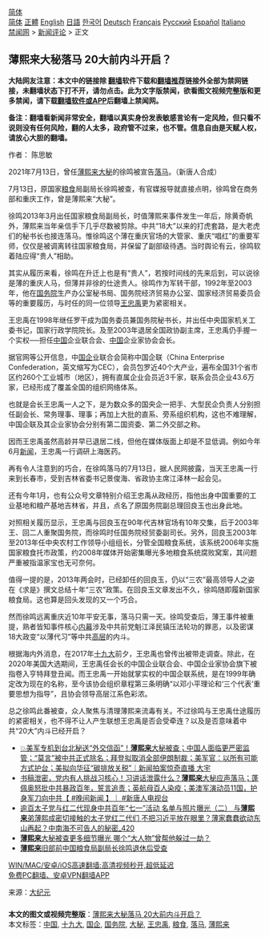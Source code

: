  <!-- 面包屑导航 --> <div class="breadcrumb"><!-- GTranslate: https://gtranslate.io/ -->  <div class="switcher notranslate">  <div class="selected">  <a href="#" onclick="return false;"> 简体</a>  </div>  <div class="option">  <a href="https://www.bannedbook.org" onclick="doGTranslate('zh-CN|zh-CN');jQuery('div.switcher div.selected a').html(jQuery(this).html());return false;" title="简体中文" class="nturl selected"> 简体</a>  <a href="https://www.bannedbook.org/zh-tw/" onclick="doGTranslate('zh-CN|zh-TW');jQuery('div.switcher div.selected a').html(jQuery(this).html());return false;" title="繁體中文" class="nturl"> 正體</a>  <a href="https://www.bannedbook.org/en/" onclick="doGTranslate('zh-CN|en');jQuery('div.switcher div.selected a').html(jQuery(this).html());return false;" title="English" class="nturl"> English</a>  <a href="https://www.bannedbook.org/ja/" onclick="doGTranslate('zh-CN|ja');jQuery('div.switcher div.selected a').html(jQuery(this).html());return false;" title="日本語" class="nturl"> 日語</a>  <a href="https://www.bannedbook.org/ko/" onclick="doGTranslate('zh-CN|ko');jQuery('div.switcher div.selected a').html(jQuery(this).html());return false;" title="한국어" class="nturl"> 한국어</a>  <a href="https://www.bannedbook.org/de/" onclick="doGTranslate('zh-CN|de');jQuery('div.switcher div.selected a').html(jQuery(this).html());return false;" title="Deutsch" class="nturl"> Deutsch</a>  <a href="https://www.bannedbook.org/fr/" onclick="doGTranslate('zh-CN|fr');jQuery('div.switcher div.selected a').html(jQuery(this).html());return false;" title="Français" class="nturl"> Français</a>  <a href="https://www.bannedbook.org/ru/" onclick="doGTranslate('zh-CN|ru');jQuery('div.switcher div.selected a').html(jQuery(this).html());return false;" title="Русский" class="nturl"> Русский</a>  <a href="https://www.bannedbook.org/es/" onclick="doGTranslate('zh-CN|es');jQuery('div.switcher div.selected a').html(jQuery(this).html());return false;" title="Español" class="nturl"> Español</a>  <a href="https://www.bannedbook.org/it/" onclick="doGTranslate('zh-CN|it');jQuery('div.switcher div.selected a').html(jQuery(this).html());return false;" title="Italiano" class="nturl"> Italiano</a>  </div>  </div>      <div class='breadcrumb-sub'><!-- Breadcrumb NavXT 6.3.0 --> <a href="https://www.bannedbook.org/" class="home">禁闻网</a> &gt; <a href="https://www.bannedbook.org/bnews/comments/" class="category">新闻评论</a> &gt; 正文</div></div><h2>薄熙来大秘落马 20大前内斗开启？</h2> <p class="notice"><b>大陆网友注意：本文中的链接除 <a href="https://github.com/bannedbook/fanqiang" >翻墙</a>软件下载和<a href="https://github.com/killgcd/justmysocks/blob/master/README.md">翻墙推荐</a>链接外全部为禁网链接，未翻墙状态下打不开，请勿点击。此为文字版禁闻，欲看图文视频完整版和更多禁闻，请下载<a href="https://github.com/bannedbook/fanqiang">翻墙软件或APP</a>后翻墙上禁闻网。</p><p>备注：翻墙看新闻非常安全，翻墙以真实身份发表敏感言论有一定风险，但只看不说则没有任何风险，翻的人太多，政府管不过来，也不管。信息自由是天赋人权，请放心大胆的翻墙。</b></p>  <div class="entry"> <p>作者： 陈思敏</p> <p id="conimg">2021年7月13日，曾任<a href="https://www.bannedbook.org/bnews/tag/%e8%96%84%e7%86%99%e6%9d%a5/" class="st_tag internal_tag" rel="tag" title="标签 薄熙来 下的日志">薄熙来</a><a href="https://www.bannedbook.org/bnews/tag/%E5%A4%A7%E7%A7%98/" class="st_tag internal_tag" rel="tag" title="标签 大秘 下的日志">大秘</a>的徐鸣被宣告<a href="https://www.bannedbook.org/bnews/tag/%E8%90%BD%E9%A9%AC/" class="st_tag internal_tag" rel="tag" title="标签 落马 下的日志">落马</a>。（新唐人合成）</p> <p>7月13日，原国家<a href="https://www.bannedbook.org/bnews/tag/%E7%B2%AE%E9%A3%9F/" class="st_tag internal_tag" rel="tag" title="标签 粮食 下的日志">粮食</a>局副局长徐鸣被查，有官媒报导就直接点明，徐鸣曾在商务部和重庆工作，曾是薄熙来“大秘”。</p> <p>徐鸣2013年3月出任国家粮食局副局长，时值薄熙来事件发生一年后，除黄奇帆外，薄熙来当年亲信手下几乎尽数被剪除。中共“18大”以来的打虎套路，是大老虎们的秘书长也接连落马。惟徐鸣这个薄在重庆官场的大管家、重庆“唱红”的重要军师，仅仅是被调离转往国家粮食局，并保留了副部级待遇。当时舆论有云，徐鸣软着陆应得“贵人”相助。</p>  <p>其实从履历来看，徐鸣在升迁上也是有“贵人”，若按时间线的先来后到，可以说徐是薄的重庆人马，但薄并非徐的仕途贵人。徐鸣作为军转干部，1992年至2003年，他在<a href="https://www.bannedbook.org/bnews/tag/%e5%9b%bd%e5%8a%a1%e9%99%a2/" class="st_tag internal_tag" rel="tag" title="标签 国务院 下的日志">国务院</a>生产办公室秘书局、国务院经济贸易办公室、国家经济贸易委员会等的重要履历，与时任的同一位领导<a href="https://www.bannedbook.org/bnews/tag/%e7%8e%8b%e5%bf%a0%e7%a6%b9/" class="st_tag internal_tag" rel="tag" title="标签 王忠禹 下的日志">王忠禹</a>更为紧密相关。</p> <p>王忠禹在1998年继任罗干成为国务委员兼国务院秘书长，并出任中央国家机关工委书记，国家行政学院院长。及至2003年退居全国政协副主席，王忠禹仍手握一个实权──担任<span class='wp_keywordlink_affiliate'><a href="https://www.bannedbook.org/" title="中国" target="_blank">中国</a></span>企业联合会、<a href="https://www.bannedbook.org/bnews/tag/%E4%B8%AD%E5%9B%BD/" class="st_tag internal_tag" rel="tag" title="标签 中国 下的日志">中国</a>企业家协会会长。</p> <p>据官网等公开信息，中<a href="https://www.bannedbook.org/bnews/tag/%E5%9B%BD%E4%BC%81/" class="st_tag internal_tag" rel="tag" title="标签 国企 下的日志">国企</a>业联合会简称中国企联（China Enterprise Confederation，英文缩写为CEC），会员包罗近40个大产业，遍布全国31个省市区约260个工业城市（地区），拥有直属企业会员近3千家，联系会员企业43.6万家，已经形成了覆盖全国的组织网络体系。</p> <p>也就是会长王忠禹一人之下，是为数众多的国央企一把手、大型民企负责人分别担任副会长、常务理事、理事；再加上大批的直系、旁系组织机构，这也不难理解，中国企联及其企业家协会分别有第二国资委、第二外交部之称。</p>  <p>因而王忠禹虽然高龄并早已退居二线，但他在媒体版面上却是不显低调。例如今年6月<span class='wp_keywordlink_affiliate'><a href="https://www.bannedbook.org/" title="新闻">新闻</a></span>，王忠禹一行调研上海医药。</p> <p>再有令人注意到的巧合，在徐鸣落马的7月13日，据人民网披露，当天王忠禹一行来到长春市，受到吉林省委书记景俊海、省政协主席江泽林一起会见。</p> <p>还有今年1月，也有公众号文章特别介绍王忠禹从政经历，指他出身中国重要的工业基地和粮产基地吉林省，并且，点名了原国务院副总理回良玉也出身此地。</p> <p>对照相关履历显示，王忠禹与回良玉在90年代吉林官场有10年交集，后于2003年王、回二人重聚国务院，而徐鸣时任国务院经贸委副司长。另外，回良玉2003年至2013年任中央农村工作领导小组组长，分管全国粮食系统，该系统2006年实施国家粮食托市政策，约2008年媒体开始密集曝光多地粮食系统腐败窝案，其问题严重被指温家宝也无可奈何。</p>  <p>值得一提的是，2013年两会时，已经卸任的回良玉，仍以“三农”最高领导人之姿在《求是》撰文总结十年“三农”政策。在回良玉文章发出不久，徐鸣随即履新国家粮食局。这也算是回头发现的又一个巧合。</p> <p>然而徐鸣远离重庆近10年平安无事，落马只需一天。徐鸣受查后，薄王事件被重提，熟者皆知事件核心<span class='wp_keywordlink_affiliate'><a href="https://www.bannedbook.org/bnews/ccpdope/" title="中共高层内幕" target="_blank">内幕</a></span>涉及中共前党魁江泽民镇压法轮功的罪恶，以及密谋18大政变“以薄代习”等中共<span class='wp_keywordlink_affiliate'><a href="https://www.bannedbook.org/bnews/ccpdope/" title="中共高层内幕" target="_blank">高层</a></span>的内斗。</p> <p>根据海内外消息，在2017年<a href="https://www.bannedbook.org/bnews/tag/%e5%8d%81%e4%b9%9d%e5%a4%a7/" class="st_tag internal_tag" rel="tag" title="标签 十九大 下的日志">十九大</a>前夕，王忠禹也曾传出被带走调查。除此，在2020年美国大选期间，王忠禹任会长的中国企业联合会、中国企业家协会旗下被指卷入亨特拜登丑闻。而王忠禹一开始就掌实权的中国企联系统，是在1999年确定改为现在的名称，至今该协会组织章程第三条明确“以邓小平理论和‘三个代表’重要思想为指导”，且协会领导高层江系色彩浓。</p> <p>总之徐鸣此番被查，众人聚焦与清理薄熙来流毒有关。不过徐鸣与王忠禹仕途履历的紧密相关，也不得不让人产生联想王忠禹是否会受牵连？以及是否意味着中共“20大”内斗已经开启？</p>  <ul class='op-related-articles' title='相关阅读'> <li><a href='https://www.bannedbook.org/bnews/bannedvideo/20210715/1587541.html' target='_blank'>💥美军专机到台北秘送“外交信函”！<b>薄熙来</b>大秘被查；中国人面临更严密监管；“莫言”被中共正式除名；拜登拟取消全部伊朗制裁；美军官：以所有可能方式护台；美拟向华征“碳排放关税”｜新闻拍案惊奇直播 大宇</a></li> <li><a href='https://www.bannedbook.org/bnews/bannedvideo/20210715/1587369.html' target='_blank'>书稿泄密，党内有人挑战习核心！习讲话泄露什么？<b>薄熙来</b>大秘应声落马；蓬佩奥怒批中共暴政百年，誓言追责；英航母百人染疫；美澳军演动员11国，护身军刀向中共【 #晚间新闻 】｜  #新唐人电视台</a></li> <li><a href='https://www.bannedbook.org/bnews/comments/20210715/1587366.html' target='_blank'>逾百太子党与红二代现身中共百年“七一”活动 名单与照片曝光（二） 与<b>薄熙来</b>弟薄熙成密切接触的太子党红二代们 不把习近平放在眼里？薄家蠢蠢欲动东山再起？中南海不可告人的秘密_420</a></li> <li><a href='https://www.bannedbook.org/bnews/comments/20210715/1587181.html' target='_blank'><b>薄熙来</b>大秘被查更多细节曝光 哪个“大人物”曾帮他躲过一劫？</a></li> <li><a href='https://www.bannedbook.org/bnews/baitai/20210714/1587068.html' target='_blank'><b>薄熙来</b>旧部前中国粮食局副局长徐鸣退休后受查</a></li> </ul> <p class="texttj"> <a href="https://github.com/bannedbook/fanqiang/wiki/V2ray%E6%9C%BA%E5%9C%BA" target="_blank">WIN/MAC/安卓/iOS高速翻墙:高清视频秒开,超低延迟</a><br/> <a href="https://github.com/bannedbook/fanqiang/wiki/%E7%A6%81%E9%97%BB%E7%BD%91%E5%AE%89%E5%8D%93%E7%BF%BB%E5%A2%99%E6%96%B0%E9%97%BBAPP" target="_blank">免费PC翻墙、安卓VPN翻墙APP</a></p><p> 来源：<span class='wp_keywordlink_affiliate'><a href="http://www.epochtimes.com/" title="大纪元" target="_blank">大纪元</a></span> </p><a name='sharetosocial'></a>  <div style="margin-bottom:5px;padding-bottom:5px;clear:both"> <div id="archive-pix-1" class="banner-ads"> <!-- AuctionX Display platform tag START --> <div id="26318x728x90x621x_ADSLOT2" clicktrack="%%CLICK_URL_ESC%%"></div> <!-- AuctionX Display platform tag END --> </div> <div id="archive-pix-2" class="banner-ads"> <!-- AuctionX Display platform tag START --> <div id="26315x300x250x621x_ADSLOT2" clicktrack="%%CLICK_URL_ESC%%"></div> <!-- AuctionX Display platform tag END --> </div> </div>    <div id="archive-pix-1" class="banner-ads"> <!-- AuctionX Display platform tag START --> <div id="26318x728x90x621x_ADSLOT3" clicktrack="%%CLICK_URL_ESC%%"></div> <!-- AuctionX Display platform tag END --> </div> <div><b>本文的图文或视频完整版</b>：<a href='https://www.bannedbook.org/bnews/comments/20210716/1588144.html'>薄熙来大秘落马 20大前内斗开启？</a></div>  </div><!--END ENTRY--> <div class="postfooter"> <div>本文标签：<a href="https://www.bannedbook.org/bnews/tag/%E4%B8%AD%E5%9B%BD/" rel="tag">中国</a>, <a href="https://www.bannedbook.org/bnews/tag/%e5%8d%81%e4%b9%9d%e5%a4%a7/" rel="tag">十九大</a>, <a href="https://www.bannedbook.org/bnews/tag/%E5%9B%BD%E4%BC%81/" rel="tag">国企</a>, <a href="https://www.bannedbook.org/bnews/tag/%e5%9b%bd%e5%8a%a1%e9%99%a2/" rel="tag">国务院</a>, <a href="https://www.bannedbook.org/bnews/tag/%E5%A4%A7%E7%A7%98/" rel="tag">大秘</a>, <a href="https://www.bannedbook.org/bnews/tag/%e7%8e%8b%e5%bf%a0%e7%a6%b9/" rel="tag">王忠禹</a>, <a href="https://www.bannedbook.org/bnews/tag/%E7%B2%AE%E9%A3%9F/" rel="tag">粮食</a>, <a href="https://www.bannedbook.org/bnews/tag/%E8%90%BD%E9%A9%AC/" rel="tag">落马</a>, <a href="https://www.bannedbook.org/bnews/tag/%e8%96%84%e7%86%99%e6%9d%a5/" rel="tag">薄熙来</a></div>  </div><!--END POSTFOOTER--> 